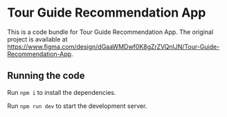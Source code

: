 
  # Tour Guide Recommendation App

  This is a code bundle for Tour Guide Recommendation App. The original project is available at https://www.figma.com/design/dGaaWMDwf0K8gZrZVQnlJN/Tour-Guide-Recommendation-App.

  ## Running the code

  Run `npm i` to install the dependencies.

  Run `npm run dev` to start the development server.
  